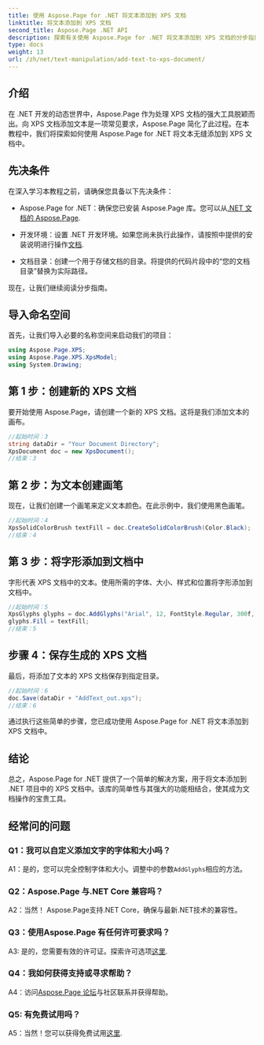 ```yaml
---
title: 使用 Aspose.Page for .NET 将文本添加到 XPS 文档
linktitle: 将文本添加到 XPS 文档
second_title: Aspose.Page .NET API
description: 探索有关使用 Aspose.Page for .NET 将文本添加到 XPS 文档的分步指南。轻松增强您的 .NET 项目。
type: docs
weight: 13
url: /zh/net/text-manipulation/add-text-to-xps-document/
---
```

## 介绍

在 .NET 开发的动态世界中，Aspose.Page 作为处理 XPS 文档的强大工具脱颖而出。向 XPS 文档添加文本是一项常见要求，Aspose.Page 简化了此过程。在本教程中，我们将探索如何使用 Aspose.Page for .NET 将文本无缝添加到 XPS 文档中。

## 先决条件

在深入学习本教程之前，请确保您具备以下先决条件：

- Aspose.Page for .NET：确保您已安装 Aspose.Page 库。您可以从[.NET 文档的 Aspose.Page](https://reference.aspose.com/page/net/).

- 开发环境：设置 .NET 开发环境。如果您尚未执行此操作，请按照中提供的安装说明进行操作[文档](https://reference.aspose.com/page/net/).

- 文档目录：创建一个用于存储文档的目录。将提供的代码片段中的“您的文档目录”替换为实际路径。

现在，让我们继续阅读分步指南。

## 导入命名空间

首先，让我们导入必要的名称空间来启动我们的项目：

```csharp
using Aspose.Page.XPS;
using Aspose.Page.XPS.XpsModel;
using System.Drawing;
```

## 第 1 步：创建新的 XPS 文档

要开始使用 Aspose.Page，请创建一个新的 XPS 文档。这将是我们添加文本的画布。

```csharp
//起始时间：3
string dataDir = "Your Document Directory";
XpsDocument doc = new XpsDocument();
//结束：3
```

## 第 2 步：为文本创建画笔

现在，让我们创建一个画笔来定义文本颜色。在此示例中，我们使用黑色画笔。

```csharp
//起始时间：4
XpsSolidColorBrush textFill = doc.CreateSolidColorBrush(Color.Black);
//结束：4
```

## 第 3 步：将字形添加到文档中

字形代表 XPS 文档中的文本。使用所需的字体、大小、样式和位置将字形添加到文档中。

```csharp
//起始时间：5
XpsGlyphs glyphs = doc.AddGlyphs("Arial", 12, FontStyle.Regular, 300f, 450f, "Hello World!");
glyphs.Fill = textFill;
//结束：5
```

## 步骤 4：保存生成的 XPS 文档

最后，将添加了文本的 XPS 文档保存到指定目录。

```csharp
//起始时间：6
doc.Save(dataDir + "AddText_out.xps");
//结束：6
```

通过执行这些简单的步骤，您已成功使用 Aspose.Page for .NET 将文本添加到 XPS 文档中。

## 结论

总之，Aspose.Page for .NET 提供了一个简单的解决方案，用于将文本添加到 .NET 项目中的 XPS 文档中。该库的简单性与其强大的功能相结合，使其成为文档操作的宝贵工具。

## 经常问的问题

### Q1：我可以自定义添加文字的字体和大小吗？

 A1：是的，您可以完全控制字体和大小。调整中的参数`AddGlyphs`相应的方法。

### Q2：Aspose.Page 与.NET Core 兼容吗？

A2：当然！ Aspose.Page支持.NET Core，确保与最新.NET技术的兼容性。

### Q3：使用Aspose.Page 有任何许可要求吗？

 A3: 是的，您需要有效的许可证。探索许可选项[这里](https://purchase.aspose.com/buy).

### Q4：我如何获得支持或寻求帮助？

 A4：访问[Aspose.Page 论坛](https://forum.aspose.com/c/page/39)与社区联系并获得帮助。

### Q5: 有免费试用吗？

 A5：当然！您可以获得免费试用[这里](https://releases.aspose.com/).